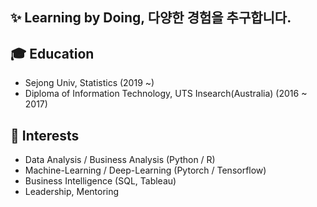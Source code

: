 ## ✨ Learning by Doing, 다양한 경험을 추구합니다.

## 🎓 Education
- Sejong Univ, Statistics (2019 ~)
- Diploma of Information Technology, UTS Insearch(Australia) (2016 ~ 2017)

## 🌱 Interests
- Data Analysis / Business Analysis (Python / R)
- Machine-Learning / Deep-Learning (Pytorch / Tensorflow)
- Business Intelligence (SQL, Tableau)
- Leadership, Mentoring
